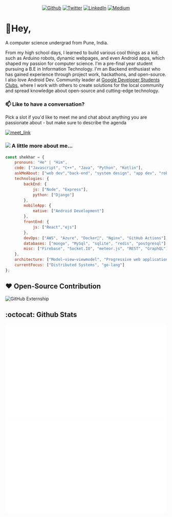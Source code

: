 <div >

 

<p align="center">
 <a href="https://github.com/The-Anton" target="_blank"><img alt="Github" src="https://img.shields.io/badge/GitHub-%2312100E.svg?&style=for-the-badge&logo=Github&logoColor=white" /></a> 
 <a href="https://twitter.com/the_anton01" target="_blank"><img alt="Twitter" src="https://img.shields.io/badge/twitter-%231DA1F2.svg?&style=for-the-badge&logo=twitter&logoColor=white" /></a> 
 <a href="https://www.linkedin.com/in/the-anton/" target="_blank"><img alt="LinkedIn" src="https://img.shields.io/badge/linkedin-%230077B5.svg?&style=for-the-badge&logo=linkedin&logoColor=white" /></a> 
 <a href="https://theanton.medium.com/" target="_blank"><img alt="Medium" src="https://img.shields.io/badge/medium-%2312100E.svg?&style=for-the-badge&logo=medium&logoColor=white" /></a>

</p>
 
</p>
<div> 
 
 # 👋Hey,

A computer science undergrad from Pune, India.
 
 From my high school days, I learned to build various cool things as a kid, such as Arduino robots, dynamic webpages, and even Android apps, which shaped my passion for computer science. I'm a pre-final year student pursuing a B.E in Information Technology. I'm an Backend enthusiast who has gained experience through project work, hackathons, and open-source. I also love Android Dev. Community leader at [Google Developer Students Clubs](https://developers.google.com/community/dsc), where I work with others to create solutions for the local community and spread knowledge about open-source and cutting-edge technology.


 ### 📫 Like to have a conversation?

Pick a slot if you'd like to meet me and chat about anything you are passionate about - but make sure to describe the agenda

<a href="https://calendly.com/shekhar-kumar/30min" target="_blank"><img width="498" alt="meet_link" src="https://user-images.githubusercontent.com/15426564/144297439-f530f383-e73e-41e0-9914-a9b7d3f432e5.png"></a>
 
### <img src="https://media.giphy.com/media/VgCDAzcKvsR6OM0uWg/giphy.gif" width="50"> A little more about me...  

```javascript
const shekhar = {
    pronouns: "He" | "Him",
    code: ["Javascript", "C++", "Java", "Python", "Kotlin"],
    askMeAbout: ["web dev","back-end", "system design", "app dev", "robotics"],
    technologies: {
        backEnd: {
            js: ["Node", "Express"],
            python: ["Django"]
        },
        mobileApp: {
            native: ["Android Development"]
        },
        frontEnd: {
            js: ["React","ejs"]
        },
        devOps: ["AWS", "Azure", "Docker🐳", "Nginx", "GitHub Actions"],
        databases: ["mongo", "MySql", "sqlite", "redis", "postgresql"],
        misc: ["Firebase", "Socket.IO", "meteor.js", "REST", "GraphQL"]
    },
    architecture: ["Model–view–viewmodel", "Progressive web applications"],
    currentFocus: ["Distributed Systems", "go-lang"]
};
```


## ❤️ Open-Source Contribution

![GitHub Externship](https://user-images.githubusercontent.com/51144829/153766350-67edf1d2-0f09-48ad-b225-adeefb695888.png)

## :octocat: Github Stats 
 
 
![](https://github.com/The-Anton/github-stats/blob/master/generated/overview.svg)
![](https://github.com/The-Anton/github-stats/blob/master/generated/languages.svg)

 
<!--
 
<div align='center'>
 
<a href="https://github.com/The-Anton/The-Anton" align='center'>
  <img align="center" src="https://github-readme-stats.vercel.app/api?username=The-Anton&show_icons=true&line_height=27&count_private=true&title_color=ffffff&text_color=c9cacc&icon_color=2bbc8a&bg_color=1d1f21" alt="Shekhar's GitHub Stats" />
</a>

<div>
-->

